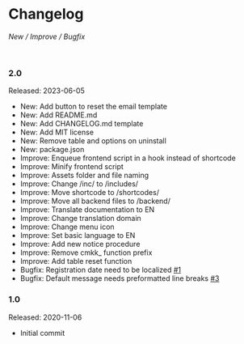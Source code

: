 # Changelog

_New / Improve / Bugfix_

<br>

### 2.0
Released: 2023-06-05

- New: Add button to reset the email template
- New: Add README.md
- New: Add CHANGELOG.md template
- New: Add MIT license
- New: Remove table and options on uninstall
- New: package.json
- Improve: Enqueue frontend script in a hook instead of shortcode
- Improve: Minify frontend script
- Improve: Assets folder and file naming
- Improve: Change /inc/ to /includes/
- Improve: Move shortcode to /shortcodes/
- Improve: Move all backend files to /backend/
- Improve: Translate documentation to EN
- Improve: Change translation domain
- Improve: Change menu icon
- Improve: Set basic language to EN
- Improve: Add new notice procedure
- Improve: Remove cmkk_ function prefix
- Improve: Add table reset function
- Bugfix: Registration date need to be localized [#1](https://github.com/mdibella-dev/cm-theme-addon-ticketpool/issues/1)
- Bugfix: Default message needs preformatted line breaks [#3](https://github.com/mdibella-dev/cm-theme-addon-ticketpool/issues/3)

### 1.0
Released: 2020-11-06

- Initial commit
